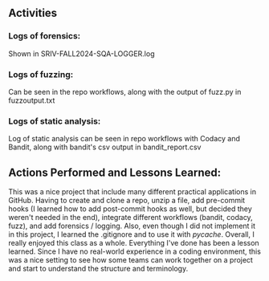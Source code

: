 ## Activities

### Logs of forensics:
Shown in SRIV-FALL2024-SQA-LOGGER.log

### Logs of fuzzing:
Can be seen in the repo workflows, along with the output of fuzz.py in fuzzoutput.txt

### Logs of static analysis:
Log of static analysis can be seen in repo workflows with Codacy and Bandit, along with bandit's csv output in bandit_report.csv

## Actions Performed and Lessons Learned:
This was a nice project that include many different practical applications in GitHub. Having to create and clone a repo, unzip a file, add pre-commit hooks (I learned how to add post-commit hooks as well, but decided they weren't needed in the end), integrate different workflows (bandit, codacy, fuzz), and add forensics / logging. Also, even though I did not implement it in this project, I learned the .gitignore and to use it with _pycache_. Overall, I really enjoyed this class as a whole. Everything I've done has been a lesson learned. Since I have no real-world experience in a coding environment, this was a nice setting to see how some teams can work together on a project and start to understand the structure and terminology.


